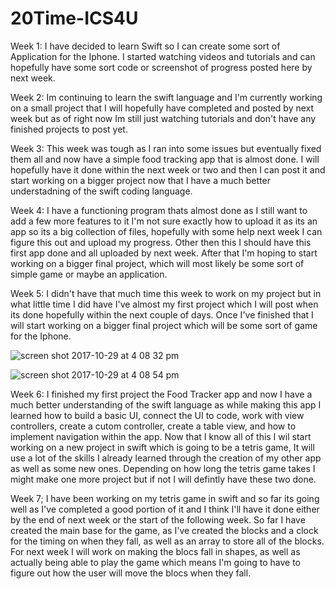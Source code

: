 # 20Time-ICS4U

Week 1:
I have decided to learn Swift so I can create some sort of Application for the Iphone.
I started watching videos and tutorials and can hopefully have some sort code or 
screenshot of progress posted here by next week.

Week 2:
Im continuing to learn the swift language and I'm currently working on a small project 
that I will hopefully have completed and posted by next week but as of right now Im still
just watching tutorials and don't have any finished projects to post yet.

Week 3:
This week was tough as I ran into some issues but eventually fixed them all and now have a simple food 
tracking app that is almost done. I will hopefully have it done within the next week or two and then I can post it
and start working on a bigger project now that I have a much better understadning of the swift coding language.

Week 4:
I have a functioning program thats almost done as I still want to add a few more features to it
I'm not sure exactly how to upload it as its an app so its a big collection of files, hopefully with 
some help next week I can figure this out and upload my progress. Other then this I should have this first app
done and all uploaded by next week. After that I'm hoping to start working on a bigger final project, which will
most likely be some sort of simple game or maybe an application.

Week 5:
I didn't have that much time this week to work on my project but in what little time I did have I've almost
my first project which I will post when its done hopefully within the next couple of days. Once I've finished that 
I will start working on a bigger final project which will be some sort of game for the Iphone.

![screen shot 2017-10-29 at 4 08 32 pm](https://user-images.githubusercontent.com/31661435/32147817-91297386-bcc3-11e7-9a84-7cbfb2789079.png)

![screen shot 2017-10-29 at 4 08 54 pm](https://user-images.githubusercontent.com/31661435/32147830-b9683e4a-bcc3-11e7-9727-33305e0c80b3.png)

Week 6:
I finished my first project the Food Tracker app and now I have a much better understanding of the swift language as 
while making this app I learned how to build a basic UI, connect the UI to code, work with view controllers, create a
cutom controller, create a table view, and how to implement navigation within the app. Now that I know all of this I 
wil start working on a new project in swift which is going to be a tetris game, It will use a lot of the skills I already
learned through the creation of my other app as well as some new ones. Depending on how long the tetris game takes I might 
make one more project but if not I will defintly have these two done.

Week 7; 
I have been working on my tetris game in swift and so far its going well as I've completed a good portion of it
and I think I'll have it done either by the end of next week or the start of the following week. So far I have 
created the main base for the game, as I've created the blocks and a clock for the timing on when they fall, as 
well as an array to store all of the blocks. For next week I will work on making the blocs fall in shapes, 
as well as actually being able to play the game which means I'm going to have to figure out how the user will
move the blocs when they fall.
